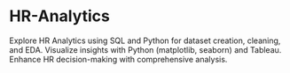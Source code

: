 # HR-Analytics
Explore HR Analytics using SQL and Python for dataset creation, cleaning, and EDA. Visualize insights with Python (matplotlib, seaborn) and Tableau. Enhance HR decision-making with comprehensive analysis.
